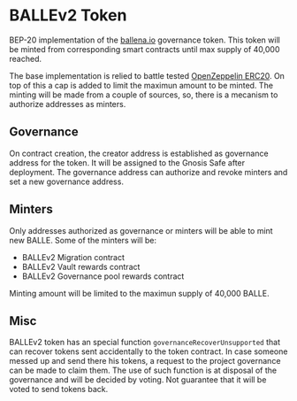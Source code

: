 # BALLEv2 Token

BEP-20 implementation of the [ballena.io](https://ballena.io) governance token.
This token will be minted from corresponding smart contracts until max supply of 40,000 reached.

The base implementation is relied to battle tested [OpenZeppelin ERC20](https://docs.openzeppelin.com/contracts/4.x/erc20). On top of this a cap is added to limit the maximun amount to be minted.
The minting will be made from a couple of sources, so, there is a mecanism to authorize addresses as minters.

## Governance

On contract creation, the creator address is established as governance address for the token. It will be assigned to the Gnosis Safe after deployment.
The governance address can authorize and revoke minters and set a new governance address.

## Minters

Only addresses authorized as governance or minters will be able to mint new BALLE.
Some of the minters will be:

- BALLEv2 Migration contract
- BALLEv2 Vault rewards contract
- BALLEv2 Governance pool rewards contract

Minting amount will be limited to the maximun supply of 40,000 BALLE.

## Misc

BALLEv2 token has an special function `governanceRecoverUnsupported` that can recover tokens sent accidentally to the token contract. In case someone messed up and send there his tokens, a request to the project governance can be made to claim them. The use of such function is at disposal of the governance and will be decided by voting. Not guarantee that it will be voted to send tokens back.
